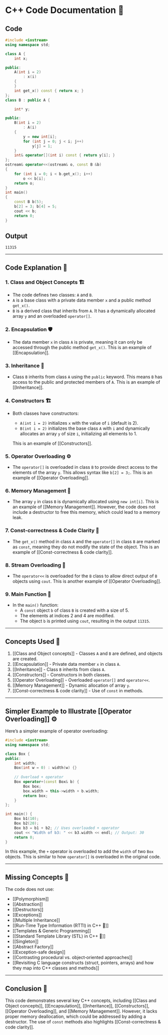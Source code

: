 # C++ Code Documentation 📄

## Code
```cpp
#include <iostream>
using namespace std;

class A {
	int x;

public:
	A(int i = 2)
		: x(i)
	{
	}
	int get_x() const { return x; }
};
class B : public A {

	int* y;

public:
	B(int i = 2)
		: A(i)
	{
		y = new int[i];
		for (int j = 0; j < i; j++)
			y[j] = 1;
	}
	int& operator[](int i) const { return y[i]; }
};
ostream& operator<<(ostream& o, const B &b)
{
	for (int i = 0; i < b.get_x(); i++)
		o << b[i];
	return o;
}
int main()
{
	const B b(5);
	b[2] = 3; b[4] = 5;
	cout << b;
	return 0;
}
```

## Output
```
11315
```

---

## Code Explanation 🧠

### 1. **Class and Object Concepts** 🏗️
- The code defines two classes: `A` and `B`.
- `A` is a base class with a private data member `x` and a public method `get_x()`.
- `B` is a derived class that inherits from `A`. It has a dynamically allocated array `y` and an overloaded `operator[]`.

### 2. **Encapsulation** 🛡️
- The data member `x` in class `A` is private, meaning it can only be accessed through the public method `get_x()`. This is an example of [[Encapsulation]].

### 3. **Inheritance** 🧬
- Class `B` inherits from class `A` using the `public` keyword. This means `B` has access to the public and protected members of `A`. This is an example of [[Inheritance]].

### 4. **Constructors** 🏗️
- Both classes have constructors:
  - `A(int i = 2)` initializes `x` with the value of `i` (default is 2).
  - `B(int i = 2)` initializes the base class `A` with `i` and dynamically allocates an array `y` of size `i`, initializing all elements to 1.
  
  This is an example of [[Constructors]].

### 5. **Operator Overloading** ⚙️
- The `operator[]` is overloaded in class `B` to provide direct access to the elements of the array `y`. This allows syntax like `b[2] = 3;`. This is an example of [[Operator Overloading]].

### 6. **Memory Management** 🧠
- The array `y` in class `B` is dynamically allocated using `new int[i]`. This is an example of [[Memory Management]]. However, the code does not include a destructor to free this memory, which could lead to a memory leak.

### 7. **Const-correctness & Code Clarity** 🧼
- The `get_x()` method in class `A` and the `operator[]` in class `B` are marked as `const`, meaning they do not modify the state of the object. This is an example of [[Const-correctness & code clarity]].

### 8. **Stream Overloading** 🌊
- The `operator<<` is overloaded for the `B` class to allow direct output of `B` objects using `cout`. This is another example of [[Operator Overloading]].

### 9. **Main Function** 🎯
- In the `main()` function:
  - A `const` object `b` of class `B` is created with a size of 5.
  - The elements at indices 2 and 4 are modified.
  - The object `b` is printed using `cout`, resulting in the output `11315`.

---

## Concepts Used 🧩

1. [[Class and Object concepts]] - Classes `A` and `B` are defined, and objects are created.
2. [[Encapsulation]] - Private data member `x` in class `A`.
3. [[Inheritance]] - Class `B` inherits from class `A`.
4. [[Constructors]] - Constructors in both classes.
5. [[Operator Overloading]] - Overloaded `operator[]` and `operator<<`.
6. [[Memory Management]] - Dynamic allocation of array `y`.
7. [[Const-correctness & code clarity]] - Use of `const` in methods.

---

## Simpler Example to Illustrate [[Operator Overloading]] ⚙️

Here’s a simpler example of operator overloading:

```cpp
#include <iostream>
using namespace std;

class Box {
public:
    int width;
    Box(int w = 0) : width(w) {}
    
    // Overload + operator
    Box operator+(const Box& b) {
        Box box;
        box.width = this->width + b.width;
        return box;
    }
};

int main() {
    Box b1(10);
    Box b2(20);
    Box b3 = b1 + b2; // Uses overloaded + operator
    cout << "Width of b3: " << b3.width << endl; // Output: 30
    return 0;
}
```

In this example, the `+` operator is overloaded to add the `width` of two `Box` objects. This is similar to how `operator[]` is overloaded in the original code.

---

## Missing Concepts 🚨

The code does not use:
- [[Polymorphism]]
- [[Abstraction]]
- [[Destructors]]
- [[Exceptions]]
- [[Multiple Inheritance]]
- [[Run-Time Type Information (RTTI) in C++ 🧐]]
- [[Templates & Generic Programming]]
- [[Standard Template Library (STL) in C++ 🚀]]
- [[Singleton]]
- [[Abstract Factory]]
- [[Exception-safe design]]
- [[Contrasting procedural vs. object‐oriented approaches]]
- [[Revisiting C language constructs (struct, pointers, arrays) and how they map into C++ classes and methods]]

---

## Conclusion 🎉

This code demonstrates several key C++ concepts, including [[Class and Object concepts]], [[Encapsulation]], [[Inheritance]], [[Constructors]], [[Operator Overloading]], and [[Memory Management]]. However, it lacks proper memory deallocation, which could be addressed by adding a destructor. The use of `const` methods also highlights [[Const-correctness & code clarity]].